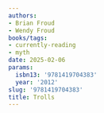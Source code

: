 ```yaml
---
authors:
- Brian Froud
- Wendy Froud
books/tags:
- currently-reading
- myth
date: 2025-02-06
params:
  isbn13: '9781419704383'
  year: '2012'
slug: '9781419704383'
title: Trolls
---
```


<!--more-->